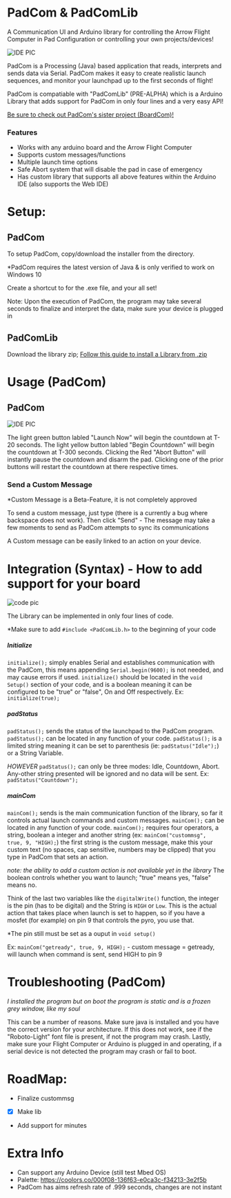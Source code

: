 # PadCom & PadComLib
A Communication UI and Arduino library for controlling the Arrow Flight Computer in Pad Configuration or controlling your own projects/devices!

![IDE PIC](https://i.imgur.com/Cn5pzh5.png)


PadCom is a Processing (Java) based application that reads, interprets and sends data via Serial. 
PadCom makes it easy to create realistic launch sequences, and monitor your launchpad up to the first seconds of flight!



PadCom is compatiable with "PadComLib" (PRE-ALPHA) which is a Arduino Library that adds support for PadCom in only four lines and a very easy API!

[Be sure to check out PadCom's sister project (BoardCom)!](https://github.com/RockoonTechnologies/BoardCom)
### Features
 - Works with any arduino board and the Arrow Flight Computer
 - Supports custom messages/functions
 - Multiple launch time options
 - Safe Abort system that will disable the pad in case of emergency
 - Has custom library that supports all above features within the Arduino IDE (also supports the Web IDE)


# Setup:

## PadCom
To setup PadCom, copy/download the installer from the directory.

*PadCom requires the latest version of Java & is only verified to work on Windows 10 

Create a shortcut to for the .exe file, and your all set!

Note: Upon the execution of PadCom, the program may take several seconds to finalize and interpret the data, make sure your device is plugged in

## PadComLib
Download the library zip;
[Follow this guide to install a Library from .zip](https://www.arduino.cc/en/guide/libraries#toc4)

# Usage (PadCom)

## PadCom
![IDE PIC](https://i.imgur.com/Cn5pzh5.png)

The light green button labled "Launch Now" will begin the countdown at T-20 seconds.
The light yellow button labled "Begin Countdown" will begin the countdown at T-300 seconds.
Clicking the Red "Abort Button" will instantly pause the countdown and disarm the pad. Clicking one of the prior buttons will restart the countdown at there respective times.

### Send a Custom Message 
 *Custom Message is a Beta-Feature, it is not completely approved 
 
 To send a custom message, just type (there is a currently a bug where backspace does not work).
 Then click "Send" - The message may take a few moments to send as PadCom attempts to sync its communications
 
 A Custom message can be easily linked to an action on your device.



# Integration (Syntax) - How to add support for your board

![code pic](https://i.imgur.com/ZIsldn3.png)

The Library can be implemented in only four lines of code.

*Make sure to add ```#include <PadComLib.h>``` to the beginning of your code
 
 ##### Initialize
 
 ```initialize();``` simply enables Serial and establishes communication with the PadCom, this means appending ```Serial.begin(9600);``` is not needed, and may cause errors if used. ```initialize()``` should be located in the ```void Setup()``` section of your code, and is a boolean meaning it can be configured to be "true" or "false", On and Off respectively.
 Ex: ```initialize(true);```
 
##### padStatus
 ```padStatus();``` sends the status of the launchpad to the PadCom program. ```padStatus();``` can be located in any function of your code. ```padStatus();```  is a limited string meaning it can be set to parenthesis (ie: ```padStatus("Idle");```) or a String Variable.

*HOWEVER*  ```padStatus();``` can only be three modes: Idle, Countdown, Abort. Any-other string presented will be ignored and no data will be sent. Ex: ```padStatus("Countdown");```

##### mainCom
 ```mainCom();``` sends is the main communication function of the library, so far it controls actual launch commands and custom messages. ```mainCom();``` can be located in any function of your code.  ```mainCom();``` requires four operators, a string, boolean a integer and another string (ex: ```mainCom("custommsg", true, 9, "HIGH);```) the first string is the custom message, make this your custom text (no spaces, cap sensitive, numbers may be clipped) that you type in PadCom that sets an action.
 
 *note: the ability to add a custom action is not available yet in the library*
 The boolean controls whether you want to launch; "true" means yes, "false" means no. 
 
 Think of the last two variables like the ```digitalWrite()``` function, the integer is the pin (has to be digital) and the String is ```HIGH``` or ```Low```. This is the actual action that takes place when launch is set to happen, so if you have a mosfet (for example) on pin 9 that controls the pyro, you use that.
 
 *The pin still must be set as a ouput in ```void setup()```

Ex: ```mainCom("getready", true, 9, HIGH);``` - custom message = getready, will launch when command is sent, send HIGH to pin 9


# Troubleshooting (PadCom)

*I installed the program but on boot the program is static and is a frozen grey window, like my soul*


   This can be a number of reasons. Make sure java is installed and you have the correct version for your architecture.
   If this does not work, see if the "Roboto-Light" font file is present, if not the program may crash.
   Lastly, make sure your Flight Computer or Arduino is plugged in and operating, if a serial device is not detected the program may crash or fail to boot.

# RoadMap:

- Finalize custommsg
- [x] Make lib 
- Add support for minutes

# Extra Info

- Can support any Arduino Device (still test Mbed OS)
- Palette: https://coolors.co/000f08-136f63-e0ca3c-f34213-3e2f5b
- PadCom has aims refresh rate of .999 seconds, changes are not instant
